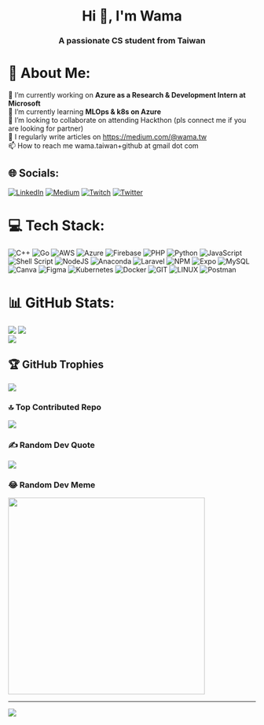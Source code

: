 <h1 align="center">Hi 👋, I'm Wama</h1>
<h3 align="center">A passionate CS student from Taiwan</h3>

# 💫 About Me:
🔭 I’m currently working on **Azure as a Research & Development Intern at Microsoft**<br>🌱 I’m currently learning **MLOps & k8s on Azure**<br>👯 I’m looking to collaborate on attending Hackthon (pls connect me if you are looking for partner)<br>📝 I regularly write articles on https://medium.com/@wama.tw<br>📫 How to reach me wama.taiwan+github at gmail dot com


## 🌐 Socials:
[![LinkedIn](https://img.shields.io/badge/LinkedIn-%230077B5.svg?logo=linkedin&logoColor=white)](https://www.linkedin.com/in/wama-wen-28a39b21a/) [![Medium](https://img.shields.io/badge/Medium-12100E?logo=medium&logoColor=white)](https://medium.com/wama.tw) [![Twitch](https://img.shields.io/badge/Twitch-%239146FF.svg?logo=Twitch&logoColor=white)](https://www.twitch.tv/wamatw) [![Twitter](https://img.shields.io/badge/Twitter-%231DA1F2.svg?logo=Twitter&logoColor=white)](https://twitter.com/wama_tw) 

# 💻 Tech Stack:
![C++](https://img.shields.io/badge/c++-%2300599C.svg?style=flat&logo=c%2B%2B&logoColor=white) ![Go](https://img.shields.io/badge/go-%2300ADD8.svg?style=flat&logo=go&logoColor=white) ![AWS](https://img.shields.io/badge/AWS-%23FF9900.svg?style=flat&logo=amazon-aws&logoColor=white) ![Azure](https://img.shields.io/badge/azure-%230072C6.svg?style=flat&logo=azure-devops&logoColor=white) ![Firebase](https://img.shields.io/badge/firebase-%23039BE5.svg?style=flat&logo=firebase) ![PHP](https://img.shields.io/badge/php-%23777BB4.svg?style=flat&logo=php&logoColor=white) ![Python](https://img.shields.io/badge/python-3670A0?style=flat&logo=python&logoColor=ffdd54) ![JavaScript](https://img.shields.io/badge/javascript-%23323330.svg?style=flat&logo=javascript&logoColor=%23F7DF1E) ![Shell Script](https://img.shields.io/badge/shell_script-%23121011.svg?style=flat&logo=gnu-bash&logoColor=white) ![NodeJS](https://img.shields.io/badge/node.js-6DA55F?style=flat&logo=node.js&logoColor=white) ![Anaconda](https://img.shields.io/badge/Anaconda-%2344A833.svg?style=flat&logo=anaconda&logoColor=white) ![Laravel](https://img.shields.io/badge/laravel-%23FF2D20.svg?style=flat&logo=laravel&logoColor=white) ![NPM](https://img.shields.io/badge/NPM-%23000000.svg?style=flat&logo=npm&logoColor=white) ![Expo](https://img.shields.io/badge/expo-1C1E24?style=flat&logo=expo&logoColor=#D04A37) ![MySQL](https://img.shields.io/badge/mysql-%2300f.svg?style=flat&logo=mysql&logoColor=white) ![Canva](https://img.shields.io/badge/Canva-%2300C4CC.svg?style=flat&logo=Canva&logoColor=white) 	![Figma](https://img.shields.io/badge/figma-%23F24E1E.svg?style=flat&logo=figma&logoColor=white) ![Kubernetes](https://img.shields.io/badge/kubernetes-%23326ce5.svg?style=flat&logo=kubernetes&logoColor=white) ![Docker](https://img.shields.io/badge/docker-%230db7ed.svg?style=flat&logo=docker&logoColor=white) ![GIT](https://img.shields.io/badge/Git-fc6d26?style=flat&logo=git&logoColor=white) ![LINUX](https://img.shields.io/badge/Linux-FCC624?style=flat&logo=linux&logoColor=black) ![Postman](https://img.shields.io/badge/Postman-FF6C37?style=flat&logo=postman&logoColor=white)
# 📊 GitHub Stats:
![](https://github-readme-stats.vercel.app/api?username=wama-tw&theme=dracula&hide_border=false&include_all_commits=true&count_private=true)
![](https://github-readme-streak-stats.herokuapp.com/?user=wama-tw&theme=dracula&hide_border=false)<br/>
![](https://github-readme-stats.vercel.app/api/top-langs/?username=wama-tw&theme=dracula&hide_border=false&include_all_commits=true&count_private=true&layout=compact)

## 🏆 GitHub Trophies
![](https://github-profile-trophy.vercel.app/?username=wama-tw&theme=radical&no-frame=true&no-bg=false&margin-w=4)

### 🔝 Top Contributed Repo
![](https://github-contributor-stats.vercel.app/api?username=wama-tw&limit=5&theme=tokyonight&combine_all_yearly_contributions=true)

### ✍️ Random Dev Quote
![](https://quotes-github-readme.vercel.app/api?type=horizontal&theme=radical)

### 😂 Random Dev Meme
<img src='https://randommeme-five.vercel.app/' style="height: 400px;"/>

---
[![](https://visitcount.itsvg.in/api?id=wama-tw&icon=0&color=0)](https://visitcount.itsvg.in)

<!-- Proudly created with GPRM ( https://gprm.itsvg.in ) -->
